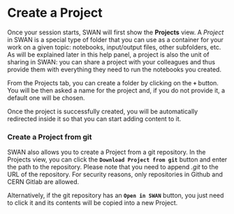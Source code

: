 # Create a Project 

Once your session starts, SWAN will first show the **Projects** view. A _Project_ in SWAN is a special type of folder that you can use as a container for your work on a given topic: notebooks, input/output files, other subfolders, etc. As will be explained later in this help panel, a project is also the unit of sharing in SWAN: you can share a project with your colleagues and thus provide them with everything they need to run the notebooks you created.

From the Projects tab, you can create a folder by clicking on the **`+`** button. You will be then asked a name for the project and, if you do not provide it, a default one will be chosen.

Once the project is successfully created, you will be automatically redirected inside it so that you can start adding content to it.

### Create a Project from git

SWAN also allows you to create a Project from a git repository. In the Projects view, you can click the **`Download Project from git`** button and enter the path to the repository. Please note that you need to append _.git_ to the URL of the repository. For security reasons, only repositories in Github and CERN Gitlab are allowed.
 
Alternatively, if the git repository has an **`Open in SWAN`** button, you just need to click it and its contents will be copied into a new Project.
